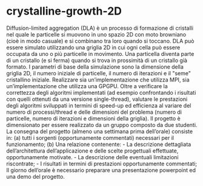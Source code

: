 # crystalline-growth-2D
Diffusion-limited aggregation (DLA) è un processo di formazione di cristalli nel quale le particelle si muovono in uno spazio 2D con moto browniano (cioè in modo casuale) e si combinano tra loro quando si toccano. DLA può essere simulato utilizzando una griglia 2D in cui ogni cella può essere occupata da uno o più particelle in movimento. Una particella diventa parte di un cristallo (e si ferma) quando si trova in prossimità di un cristallo già formato. I parametri di base della simulazione sono la dimensione della griglia 2D, il numero iniziale di particelle, il numero di iterazioni e il "seme" cristallino iniziale. Realizzare sia un’implementazione che utilizza MPI, sia un’implementazione che utilizza una GPGPU. Oltre a verificare la correttezza degli algoritmi implementati (ad esempio confrontando i risultati con quelli ottenuti da una versione single-thread), valutare le prestazioni degli algoritmi sviluppati in termini di speed-up ed efficienza al variare del numero di processi/thread e delle dimensioni del problema (numero di particelle, numero di iterazioni e dimensioni della griglia). Il progetto è dimensionato per essere realizzato da un gruppo composto da due studenti. La consegna del progetto (almeno una settimana prima dell’orale) consiste in: (a) tutti i sorgenti (opportunamente commentati) necessari per il funzionamento; (b) Una relazione contenente: - La descrizione dettagliata dell’architettura dell’applicazione e delle scelte progettuali effettuate, opportunamente motivate. - La descrizione delle eventuali limitazioni riscontrate; - I risultati in termini di prestazioni opportunamente commentati; Il giorno dell’orale è necessario preparare una presentazione powerpoint ed una demo del progetto.

